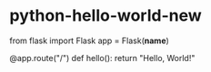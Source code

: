 # python-hello-world-new
from flask import Flask
app = Flask(__name__)

@app.route("/")
def hello():
    return "Hello, World!"
    
